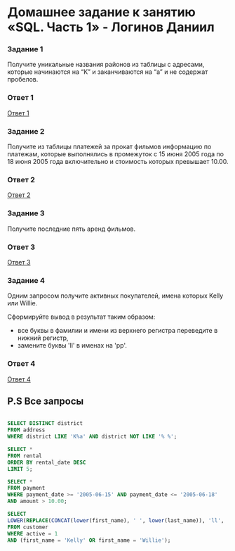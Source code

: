 # Домашнее задание к занятию «SQL. Часть 1» - Логинов Даниил

### Задание 1

Получите уникальные названия районов из таблицы с адресами, которые начинаются на “K” и заканчиваются на “a” и не содержат пробелов.

### Ответ 1

[Ответ 1](https://github.com/Loginochka/sdb-hw/blob/main/SQL_P_1/media/job_1.png)

### Задание 2

Получите из таблицы платежей за прокат фильмов информацию по платежам, которые выполнялись в промежуток с 15 июня 2005 года по 18 июня 2005 года включительно и стоимость которых превышает 10.00.

### Ответ 2

[Ответ 2](https://github.com/Loginochka/sdb-hw/blob/main/SQL_P_1/media/job_2.png)

### Задание 3

Получите последние пять аренд фильмов.

### Ответ 3

[Ответ 3](https://github.com/Loginochka/sdb-hw/blob/main/SQL_P_1/media/job_3.png)

### Задание 4

Одним запросом получите активных покупателей, имена которых Kelly или Willie.

Сформируйте вывод в результат таким образом:
* все буквы в фамилии и имени из верхнего регистра переведите в нижний регистр,
* замените буквы 'll' в именах на 'pp'.

### Ответ 4

[Ответ 4](https://github.com/Loginochka/sdb-hw/blob/main/SQL_P_1/media/job_4.png)

## P.S Все запросы 

```SQL

SELECT DISTINCT district
FROM address
WHERE district LIKE 'K%a' AND district NOT LIKE '% %';

SELECT *
FROM rental
ORDER BY rental_date DESC
LIMIT 5;

SELECT *
FROM payment
WHERE payment_date >= '2005-06-15' AND payment_date <= '2005-06-18'
AND amount > 10.00;

SELECT
LOWER(REPLACE(CONCAT(lower(first_name), ' ', lower(last_name)), 'll', 'pp')) AS transformed_name
FROM customer
WHERE active = 1
AND (first_name = 'Kelly' OR first_name = 'Willie');

```